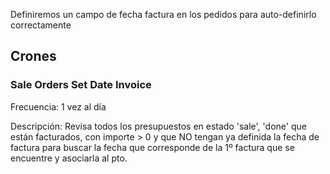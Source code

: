 Definiremos un campo de fecha factura en los pedidos para auto-definirlo correctamente

## Crones

### Sale Orders Set Date Invoice

Frecuencia: 1 vez al día

Descripción: Revisa todos los presupuestos en estado 'sale', 'done' que están facturados, con importe > 0 y que NO tengan ya definida la fecha de factura para buscar la fecha que corresponde de la 1º factura que se encuentre y asociarla al pto.
